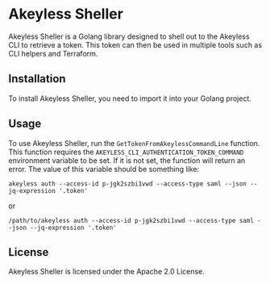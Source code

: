 # Akeyless Sheller

Akeyless Sheller is a Golang library designed to shell out to the Akeyless CLI to retrieve a token. This token can then be used in multiple tools such as CLI helpers and Terraform.

## Installation

To install Akeyless Sheller, you need to import it into your Golang project.

## Usage

To use Akeyless Sheller, run the `GetTokenFromAkeylessCommandLine` function. This function requires the `AKEYLESS_CLI_AUTHENTICATION_TOKEN_COMMAND` environment variable to be set. If it is not set, the function will return an error. The value of this variable should be something like:

```
akeyless auth --access-id p-jgk2szbi1vwd --access-type saml --json --jq-expression '.token'
```

or

```
/path/to/akeyless auth --access-id p-jgk2szbi1vwd --access-type saml --json --jq-expression '.token'
```

## License

Akeyless Sheller is licensed under the Apache 2.0 License.
